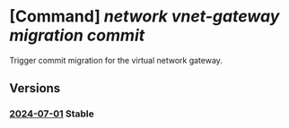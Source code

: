 # [Command] _network vnet-gateway migration commit_

Trigger commit migration for the virtual network gateway.

## Versions

### [2024-07-01](/Resources/mgmt-plane/L3N1YnNjcmlwdGlvbnMve30vcmVzb3VyY2Vncm91cHMve30vcHJvdmlkZXJzL21pY3Jvc29mdC5uZXR3b3JrL3ZpcnR1YWxuZXR3b3JrZ2F0ZXdheXMve30vY29tbWl0bWlncmF0aW9u/2024-07-01.xml) **Stable**

<!-- mgmt-plane /subscriptions/{}/resourcegroups/{}/providers/microsoft.network/virtualnetworkgateways/{}/commitmigration 2024-07-01 -->
